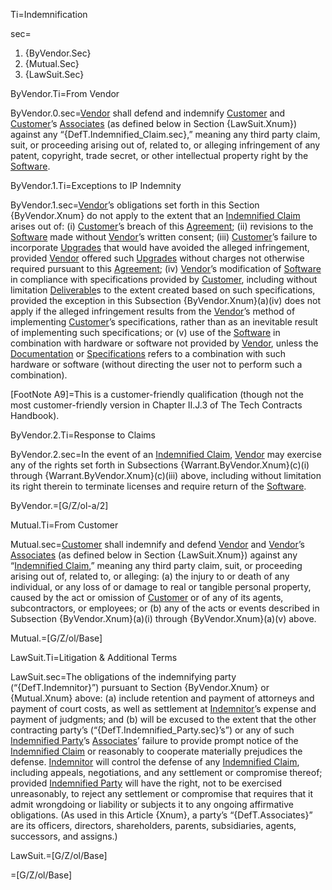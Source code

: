Ti=Indemnification

sec=<ol><li>{ByVendor.Sec}<li>{Mutual.Sec}<li>{LawSuit.Sec}</ol>

ByVendor.Ti=From Vendor

ByVendor.0.sec=<a class='definedterm' href='#Def.Vendor.sec'>Vendor</a> shall defend and indemnify <a class='definedterm' href='#Def.Customer.sec'>Customer</a> and <a class='definedterm' href='#Def.Customer.sec'>Customer</a>’s <a href='#Def.Associates.sec' class='definedterm'>Associates</a> (as defined below in Section {LawSuit.Xnum}) against any “{DefT.Indemnified_Claim.sec},” meaning any third party claim, suit, or proceeding arising out of, related to, or alleging infringement of any patent, copyright, trade secret, or other intellectual property right by the <a class='definedterm' href='#Def.Software.sec'>Software</a>.

ByVendor.1.Ti=Exceptions to IP Indemnity

ByVendor.1.sec=<a class='definedterm' href='#Def.Vendor.sec'>Vendor</a>’s obligations set forth in this Section {ByVendor.Xnum} do not apply to the extent that an <a class='definedterm' href='#Def.Indemnified_Claim.sec'>Indemnified Claim</a> arises out of: (i) <a class='definedterm' href='#Def.Customer.sec'>Customer</a>’s breach of this <a class='definedterm' href='#Def.Agreement.sec'>Agreement</a>; (ii) revisions to the <a class='definedterm' href='#Def.Software.sec'>Software</a> made without <a class='definedterm' href='#Def.Vendor.sec'>Vendor</a>’s written consent; (iii) <a class='definedterm' href='#Def.Customer.sec'>Customer</a>’s failure to incorporate <a class='definedterm' href='#Def.Upgrade.sec'>Upgrades</a> that would have avoided the alleged infringement, provided <a class='definedterm' href='#Def.Vendor.sec'>Vendor</a> offered such <a class='definedterm' href='#Def.Upgrade.sec'>Upgrades</a> without charges not otherwise required pursuant to this <a class='definedterm' href='#Def.Agreement.sec'>Agreement</a>; (iv) <a class='definedterm' href='#Def.Vendor.sec'>Vendor</a>’s modification of <a class='definedterm' href='#Def.Software.sec'>Software</a> in compliance with specifications provided by <a class='definedterm' href='#Def.Customer.sec'>Customer</a>, including without limitation <a class='definedterm' href='#Def.Deliverable.sec'>Deliverable</a>s to the extent created based on such specifications, provided the exception in this Subsection {ByVendor.Xnum}(a)(iv) does not apply if the alleged infringement results from the <a class='definedterm' href='#Def.Vendor.sec'>Vendor</a>’s method of implementing <a class='definedterm' href='#Def.Customer.sec'>Customer</a>’s specifications, rather than as an inevitable result of implementing such specifications; or (v) use of the <a class='definedterm' href='#Def.Software.sec'>Software</a> in combination with hardware or software not provided by <a class='definedterm' href='#Def.Vendor.sec'>Vendor</a>, unless the <a class='definedterm' href='#Def.Documentation.sec'>Documentation</a> or <a class='definedterm' href='#Def.Specifications.sec'>Specifications</a> refers to a combination with such hardware or software (without directing the user not to perform such a combination).

[FootNote A9]=This is a customer-friendly qualification (though not the most customer-friendly version in Chapter II.J.3 of The Tech Contracts Handbook).

ByVendor.2.Ti=Response to Claims

ByVendor.2.sec=In the event of an <a class='definedterm' href='#Def.Indemnified_Claim.sec'>Indemnified Claim</a>, <a class='definedterm' href='#Def.Vendor.sec'>Vendor</a> may exercise any of the rights set forth in Subsections {Warrant.ByVendor.Xnum}(c)(i) through {Warrant.ByVendor.Xnum}(c)(iii) above, including without limitation its right therein to terminate licenses and require return of the <a class='definedterm' href='#Def.Software.sec'>Software</a>.

ByVendor.=[G/Z/ol-a/2]

Mutual.Ti=From Customer

Mutual.sec=<a class='definedterm' href='#Def.Customer.sec'>Customer</a> shall indemnify and defend <a class='definedterm' href='#Def.Vendor.sec'>Vendor</a> and <a class='definedterm' href='#Def.Vendor.sec'>Vendor</a>’s <a href='#Def.Associates.sec' class='definedterm'>Associates</a> (as defined below in Section {LawSuit.Xnum}) against any “<a class='definedterm' href='#Def.Indemnified_Claim.sec'>Indemnified Claim</a>,” meaning any third party claim, suit, or proceeding arising out of, related to, or alleging: (a) the injury to or death of any individual, or any loss of or damage to real or tangible personal property, caused by the act or omission of <a class='definedterm' href='#Def.Customer.sec'>Customer</a> or of any of its agents, subcontractors, or employees; or (b) any of the acts or events described in Subsection {ByVendor.Xnum}(a)(i) through {ByVendor.Xnum}(a)(v) above.

Mutual.=[G/Z/ol/Base]

LawSuit.Ti=Litigation & Additional Terms

LawSuit.sec=The obligations of the indemnifying party (“{DefT.Indemnitor}”) pursuant to Section {ByVendor.Xnum} or {Mutual.Xnum} above: (a) include retention and payment of attorneys and payment of court costs, as well as settlement at <a href='#Def.Indemnitor.sec' class='definedterm'>Indemnitor</a>’s expense and payment of judgments; and (b) will be excused to the extent that the other contracting party’s (“{DefT.Indemnified_Party.sec}’s”) or any of such <a href='#Def.Indemnified_Party.sec' class='definedterm'>Indemnified Party</a>’s <a href='#Def.Associates.sec' class='definedterm'>Associates</a>’ failure to provide prompt notice of the <a class='definedterm' href='#Def.Indemnified_Claim.sec'>Indemnified Claim</a> or reasonably to cooperate materially prejudices the defense. <a href='#Def.Indemnitor.sec' class='definedterm'>Indemnitor</a> will control the defense of any <a class='definedterm' href='#Def.Indemnified_Claim.sec'>Indemnified Claim</a>, including appeals, negotiations, and any settlement or compromise thereof; provided <a href='#Def.Indemnified_Party.sec' class='definedterm'>Indemnified Party</a> will have the right, not to be exercised unreasonably, to reject any settlement or compromise that requires that it admit wrongdoing or liability or subjects it to any ongoing affirmative obligations. (As used in this Article {Xnum}, a party’s “{DefT.Associates}” are its officers, directors, shareholders, parents, subsidiaries, agents, successors, and assigns.)

LawSuit.=[G/Z/ol/Base]

=[G/Z/ol/Base]